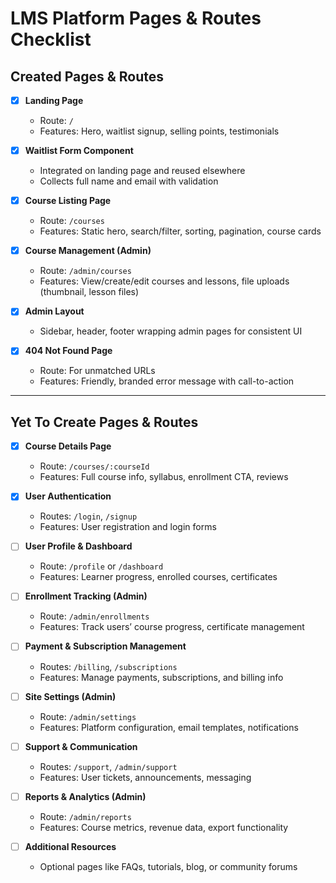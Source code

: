 # LMS Platform Pages & Routes Checklist

## Created Pages & Routes

- [x] **Landing Page**

  - Route: `/`
  - Features: Hero, waitlist signup, selling points, testimonials

- [x] **Waitlist Form Component**

  - Integrated on landing page and reused elsewhere
  - Collects full name and email with validation

- [x] **Course Listing Page**

  - Route: `/courses`
  - Features: Static hero, search/filter, sorting, pagination, course cards

- [x] **Course Management (Admin)**

  - Route: `/admin/courses`
  - Features: View/create/edit courses and lessons, file uploads (thumbnail, lesson files)

- [x] **Admin Layout**

  - Sidebar, header, footer wrapping admin pages for consistent UI

- [x] **404 Not Found Page**
  - Route: For unmatched URLs
  - Features: Friendly, branded error message with call-to-action

---

## Yet To Create Pages & Routes

- [x] **Course Details Page**

  - Route: `/courses/:courseId`
  - Features: Full course info, syllabus, enrollment CTA, reviews

- [x] **User Authentication**

  - Routes: `/login`, `/signup`
  - Features: User registration and login forms

- [ ] **User Profile & Dashboard**

  - Route: `/profile` or `/dashboard`
  - Features: Learner progress, enrolled courses, certificates

- [ ] **Enrollment Tracking (Admin)**

  - Route: `/admin/enrollments`
  - Features: Track users’ course progress, certificate management

- [ ] **Payment & Subscription Management**

  - Routes: `/billing`, `/subscriptions`
  - Features: Manage payments, subscriptions, and billing info

- [ ] **Site Settings (Admin)**

  - Route: `/admin/settings`
  - Features: Platform configuration, email templates, notifications

- [ ] **Support & Communication**

  - Routes: `/support`, `/admin/support`
  - Features: User tickets, announcements, messaging

- [ ] **Reports & Analytics (Admin)**

  - Route: `/admin/reports`
  - Features: Course metrics, revenue data, export functionality

- [ ] **Additional Resources**
  - Optional pages like FAQs, tutorials, blog, or community forums
